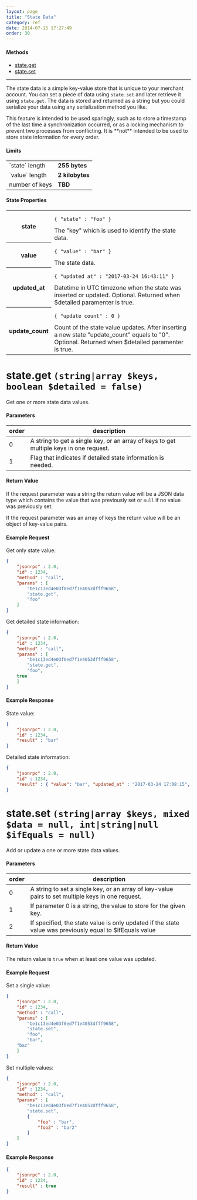 ```yaml
---
layout: page
title: "State Data"
category: ref
date: 2014-07-15 17:27:49
order: 30
---
```


#### Methods

 * [state.get](#state_get)
 * [state.set](#state_set)

----

The state data is a simple key-value store that is unique to your merchant account. You can set a piece
of data using `state.set` and later retrieve it using `state.get`. The data is stored and
returned as a string but you could serialize your data using any serialization method you like.

<p class="text-warning">
This feature is intended to be used sparingly, such as to store a timestamp of the last time a synchronization
occurred, or as a locking mechanism to prevent two processes from conflicting. It is **not** intended to be
used to store state information for every order.
</p>

#### Limits

<div class="row-fluid"><div class="span4">
<table class="table"><tbody>
<tr>
<td>`state` length</td>
<td><strong>255 bytes</strong></td>
</tr>
<tr>
<td>`value` length</td>
<td><strong>2 kilobytes</strong></td>
</tr>
<tr>
<td>number of keys</td>
<td><strong>TBD</strong></td>
</tr>
</tbody></table>
</div></div>

#### State Properties

<table class="table-striped">
<tr>
<th>state</th>
<td>
	<pre><code>{ "state" : "foo" }</code></pre>
	The "key" which is used to identify the state data.
</td>	
</tr>
<tr>
<th>value</th>
<td>
	<pre><code>{ "value" : "bar" }</code></pre>
	The state data.
</td>
</tr>
<tr>
<th>updated_at</th>
<td>
	<pre><code>{ "updated_at" : "2017-03-24 16:43:11" }</code></pre>
	Datetime in UTC timezone when the state was inserted or updated. Optional. Returned when $detailed paramenter is true.
</td>
</tr>
<tr>
<th>update_count</th>
<td>
	<pre><code>{ "update_count" : 0 }</code></pre>
	Count of the state value updates. After inserting a new state "update_count" equals to "0". Optional. Returned when $detailed paramenter is true.
</td>
</tr>
</table>


<h1 id="state_get">
    state.get
    <code>(string|array $keys, boolean $detailed = false)</code>
</h1>

Get one or more state data values.

#### Parameters

| order | description |
| ---- | ---- |
| 0 | A string to get a single key, or an array of keys to get multiple keys in one request. |
| 1 | Flag that indicates if detailed state information is needed. |

#### Return Value

If the request parameter was a string the return value will be a JSON data type which contains the value
that was previously set or `null` if no value was previously set.

If the request parameter was an array of keys the return value will be an object of key-value pairs.

#### Example Request

Get only state value:

```json
{
    "jsonrpc" : 2.0,
    "id" : 1234,
    "method" : "call",
    "params" : [
        "be1c13ed4e03f0ed7f1e4053dfff9658",
        "state.get",
        "foo"
    ]
}
```

Get detailed state information:

```json
{
    "jsonrpc" : 2.0,
    "id" : 1234,
    "method" : "call",
    "params" : [
        "be1c13ed4e03f0ed7f1e4053dfff9658",
        "state.get",
        "foo",
	true
    ]
}
```

#### Example Response

State value:

```json
{
    "jsonrpc" : 2.0,
    "id" : 1234,
    "result" : "bar"
}
```

Detailed state information:

```json
{
    "jsonrpc" : 2.0,
    "id" : 1234,
    "result" : { "value": "bar", "updated_at" : "2017-03-24 17:08:15", "update_count" : 5 }
}
```

<h1 id="state_set">
    state.set
    <code>(string|array $keys, mixed $data = null, int|string|null $ifEquals = null)</code>
</h1>

Add or update a one or more state data values.

#### Parameters

| order | description |
| ---- | ---- |
| 0 | A string to set a single key, or an array of key-value pairs to set multiple keys in one request. |
| 1 | If parameter 0 is a string, the value to store for the given key. |
| 2 | If specified, the state value is only updated if the state value was previously equal to $ifEquals value |

#### Return Value

The return value is `true` when at least one value was updated.

#### Example Request

Set a single value:

```json
{
    "jsonrpc" : 2.0,
    "id" : 1234,
    "method" : "call",
    "params" : [
        "be1c13ed4e03f0ed7f1e4053dfff9658",
        "state.set",
        "foo",
        "bar",
	"baz"
    ]
}
```

Set multiple values:

```json
{
    "jsonrpc" : 2.0,
    "id" : 1234,
    "method" : "call",
    "params" : [
        "be1c13ed4e03f0ed7f1e4053dfff9658",
        "state.set",
        {
            "foo" : "bar",
            "foo2" : "bar2"
        }
    ]
}
```

#### Example Response

```json
{
    "jsonrpc" : 2.0,
    "id" : 1234,
    "result" : true
}
```
